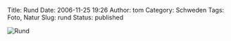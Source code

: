Title: Rund
Date: 2006-11-25 19:26
Author: tom
Category: Schweden
Tags: Foto, Natur
Slug: rund
Status: published

![Rund](http://www.fiket.de/pic/maskros.jpg "Rund")

